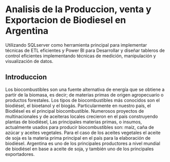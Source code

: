 # Analisis de la Produccion, venta y Exportacion de Biodiesel en Argentina
Utilizando SQLserver como herramienta principal para implementar técnicas de ETL eficientes y Power BI para Desarrollar y diseñar tableros de control eficientes implementando técnicas de medición, manipulación y visualización de datos.

## Introduccion

Los biocombustibles son una fuente alternativa de energía que se obtiene a partir de la
biomasa, es decir; de materias primas de origen agropecuario o productos forestales. Los
tipos de biocombustibles más conocidos son el biodiésel, el bioetanol y el biogás.
Particularmente en nuestro país, el Biodiésel es el principal biocombustible. Numerosos
proyectos de multinacionales y de aceiteras locales crecieron en el país construyendo
plantas de biodiésel,
Las principales materias primas, o insumos, actualmente usados para producir
biocombustibles son: maíz, caña de azúcar y aceites vegetales. Para el caso de los aceites
vegetales el aceite de soja es la materia prima principal en el país para la elaboración de
biodiésel. Argentina es uno de los principales productores a nivel mundial de biodiésel
en base a aceite de soja, y también uno de los principales exportadores.
